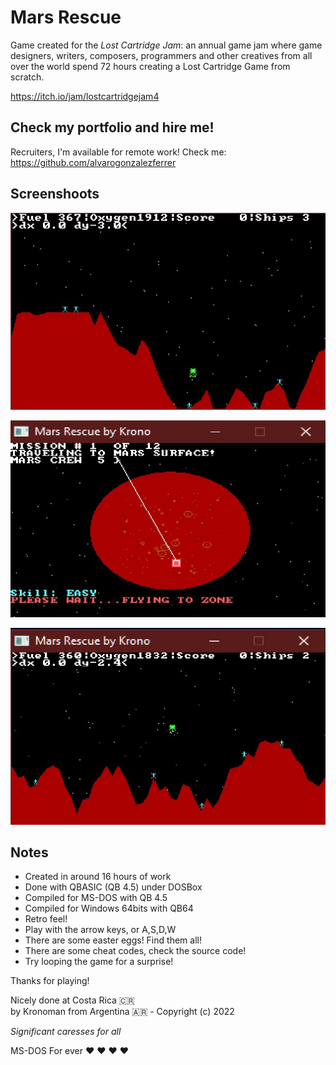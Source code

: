 # Mars Rescue

Game created for the *Lost Cartridge Jam*: an annual game jam where game designers, writers, composers, programmers and other creatives from all over the world spend 72 hours creating a Lost Cartridge Game from scratch. 

https://itch.io/jam/lostcartridgejam4

## Check my portfolio and hire me!

Recruiters, I'm available for remote work! Check me: https://github.com/alvarogonzalezferrer

## Screenshoots

![Screenshoot](/docs/01.jpg)

![Screenshoot](/docs/02.jpg)

![Screenshoot](/docs/03.jpg)

## Notes

- Created in around 16 hours of work
- Done with QBASIC (QB 4.5) under DOSBox
- Compiled for MS-DOS with QB 4.5
- Compiled for Windows 64bits with QB64 
- Retro feel!
- Play with the arrow keys, or A,S,D,W
- There are some easter eggs! Find them all!
- There are some cheat codes, check the source code!
- Try looping the game for a surprise!

Thanks for playing!

Nicely done at Costa Rica 🇨🇷  
by Kronoman from Argentina 🇦🇷  - Copyright (c) 2022

*Significant caresses for all*

MS-DOS For ever ❤️ ❤️ ❤️ ❤️ 

